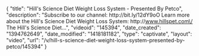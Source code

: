 {
    "title": "Hill's Science Diet Weight Loss System - Presented By Petco",
    "description": "Subscribe to our channel: http:\/\/bit.ly\/12dY9oO Learn more about the Hill's Science Diet Weight Loss System: http:\/\/www.hillspet.com\/ The Hill's Science Diet...",
    "videoid": "145394",
    "date_created": "1394762649",
    "date_modified": "1418181182",
    "type": "captivate",
    "layout": "video",
    "url": "\/v\/hill-s-science-diet-weight-loss-system-presented-by-petco\/145394"
}